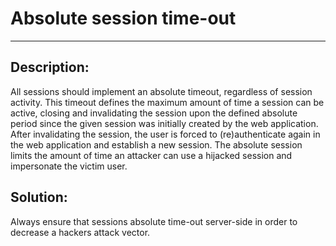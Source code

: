 # Absolute session time-out
-------

## Description:

All sessions should implement an absolute timeout, regardless of session activity.
This timeout defines the maximum amount of time a session can be active,
closing and invalidating the session upon the defined absolute period since the given
session was initially created by the web application. After invalidating the session,
the user is forced to (re)authenticate again in the web application and establish
a new session. The absolute session limits the amount of time an attacker can use a
hijacked session and impersonate the victim user.


## Solution:

Always ensure that sessions absolute time-out server-side in order to decrease a hackers
attack vector.
